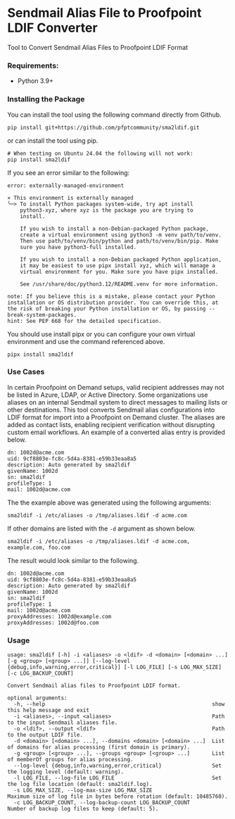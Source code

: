 # Sendmail Alias File to Proofpoint LDIF Converter
Tool to Convert Sendmail Alias Files to Proofpoint LDIF Format

### Requirements:

* Python 3.9+
 
### Installing the Package

You can install the tool using the following command directly from Github.

```
pip install git+https://github.com/pfptcommunity/sma2ldif.git
```

or can install the tool using pip.

```
# When testing on Ubuntu 24.04 the following will not work:
pip install sma2ldif
```

If you see an error similar to the following:

```
error: externally-managed-environment

× This environment is externally managed
╰─> To install Python packages system-wide, try apt install
    python3-xyz, where xyz is the package you are trying to
    install.

    If you wish to install a non-Debian-packaged Python package,
    create a virtual environment using python3 -m venv path/to/venv.
    Then use path/to/venv/bin/python and path/to/venv/bin/pip. Make
    sure you have python3-full installed.

    If you wish to install a non-Debian packaged Python application,
    it may be easiest to use pipx install xyz, which will manage a
    virtual environment for you. Make sure you have pipx installed.

    See /usr/share/doc/python3.12/README.venv for more information.

note: If you believe this is a mistake, please contact your Python installation or OS distribution provider. You can override this, at the risk of breaking your Python installation or OS, by passing --break-system-packages.
hint: See PEP 668 for the detailed specification.
```

You should use install pipx or you can configure your own virtual environment and use the command referenced above.

```
pipx install sma2ldif
```
### Use Cases

In certain Proofpoint on Demand setups, valid recipient addresses may not be listed in Azure, LDAP, or Active Directory. Some organizations use aliases on an internal Sendmail system to direct messages to mailing lists or other destinations. This tool converts Sendmail alias configurations into LDIF format for import into a Proofpoint on Demand cluster. The aliases are added as contact lists, enabling recipient verification without disrupting custom email workflows. An example of a converted alias entry is provided below.

```
dn: 1002d@acme.com
uid: 9cf8803e-fc8c-5d4a-8381-e59b33eaa8a5
description: Auto generated by sma2ldif
givenName: 1002d
sn: sma2ldif
profileType: 1
mail: 1002d@acme.com
```

The the example above was generated using the following arguments:

```
sma2ldif -i /etc/aliases -o /tmp/aliases.ldif -d acme.com
```

If other domains are listed with the ```-d``` argument as shown below.

```
sma2ldif -i /etc/aliases -o /tmp/aliases.ldif -d acme.com, example.com, foo.com
```

The result would look similar to the following.

```
dn: 1002d@acme.com
uid: 9cf8803e-fc8c-5d4a-8381-e59b33eaa8a5
description: Auto generated by sma2ldif
givenName: 1002d
sn: sma2ldif
profileType: 1
mail: 1002d@acme.com
proxyAddresses: 1002d@example.com
proxyAddresses: 1002d@foo.com
```

### Usage

```
usage: sma2ldif [-h] -i <aliases> -o <ldif> -d <domain> [<domain> ...] [-g <group> [<group> ...]] [--log-level {debug,info,warning,error,critical}] [-l LOG_FILE] [-s LOG_MAX_SIZE] [-c LOG_BACKUP_COUNT]

Convert Sendmail alias files to Proofpoint LDIF format.

optional arguments:
  -h, --help                                                     show this help message and exit
  -i <aliases>, --input <aliases>                                Path to the input Sendmail aliases file.
  -o <ldif>, --output <ldif>                                     Path to the output LDIF file.
  -d <domain> [<domain> ...], --domains <domain> [<domain> ...]  List of domains for alias processing (first domain is primary).
  -g <group> [<group> ...], --groups <group> [<group> ...]       List of memberOf groups for alias processing.
  --log-level {debug,info,warning,error,critical}                Set the logging level (default: warning).
  -l LOG_FILE, --log-file LOG_FILE                               Set the log file location (default: sma2ldif.log).
  -s LOG_MAX_SIZE, --log-max-size LOG_MAX_SIZE                   Maximum size of log file in bytes before rotation (default: 10485760).
  -c LOG_BACKUP_COUNT, --log-backup-count LOG_BACKUP_COUNT       Number of backup log files to keep (default: 5).
```
